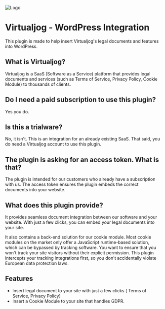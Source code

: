 ![Logo](https://sp-ao.shortpixel.ai/client/to_auto,q_lossless,ret_img/https://virtualjog.hu/wp-content/uploads/2016/05/logo-colored.png)

# Virtualjog - WordPress Integration
This plugin is made to help insert Virtualjog's legal documents and features into WordPress.

## What is Virtualjog?
Virtualjog is a SaaS (Software as a Service) platform that provides legal documents and services
(such as Terms of Service, Privacy Policy, Cookie Module) to thousands of clients.

## Do I need a paid subscription to use this plugin?
Yes you do.

## Is this a trialware?
No, it isn't. This is an integration for an already existing SaaS. That said, you do need a Virtualjog account to use this plugin.

## The plugin is asking for an access token. What is that?
The plugin is intended for our customers who already have a subscription with us.
The access token ensures the plugin embeds the correct documents into your website.

## What does this plugin provide?
It provides seamless document integration between our software and your website. With just a few clicks, you can embed your legal documents into your site.

It also contains a back-end solution for our cookie module. Most cookie modules on the market only offer a JavaScript runtime-based solution, which can be bypassed by tracking software. You want to ensure that you won't track your site visitors without their explicit permission.
This plugin intercepts your tracking integrations first, so you don't accidentally violate European data protection laws.

## Features
- Insert legal document to your site with just a few clicks ( Terms of Service, Privacy Policy)
- Insert a Cookie Module to your site that handles GDPR.